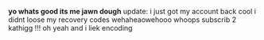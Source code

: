 **yo whats good its me jawn dough**
update: i just got my account back cool i didnt loose my recovery codes wehaheaowehooo whoops
subscrib 2 kathigg !!!
oh yeah and i liek encoding
